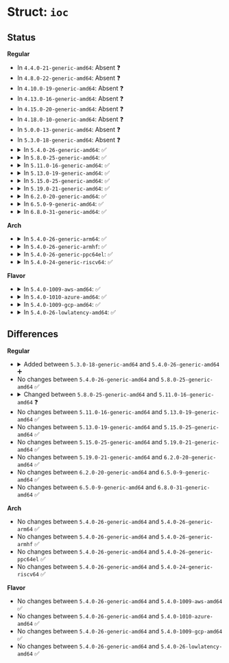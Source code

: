 # Struct: <code>ioc</code>

## Status
<b>Regular</b>
<ul>
<li>
In <code>4.4.0-21-generic-amd64</code>: Absent ❓
</li>
<li>
In <code>4.8.0-22-generic-amd64</code>: Absent ❓
</li>
<li>
In <code>4.10.0-19-generic-amd64</code>: Absent ❓
</li>
<li>
In <code>4.13.0-16-generic-amd64</code>: Absent ❓
</li>
<li>
In <code>4.15.0-20-generic-amd64</code>: Absent ❓
</li>
<li>
In <code>4.18.0-10-generic-amd64</code>: Absent ❓
</li>
<li>
In <code>5.0.0-13-generic-amd64</code>: Absent ❓
</li>
<li>
In <code>5.3.0-18-generic-amd64</code>: Absent ❓
</li>
<li>
<details>
<summary>In <code>5.4.0-26-generic-amd64</code>: ✅</summary>

```c
struct ioc {
    struct rq_qos rqos;
    bool enabled;
    struct ioc_params params;
    u32 period_us;
    u32 margin_us;
    u64 vrate_min;
    u64 vrate_max;
    spinlock_t lock;
    struct timer_list timer;
    struct list_head active_iocgs;
    struct ioc_pcpu_stat * pcpu_stat;
    enum ioc_running running;
    atomic64_t vtime_rate;
    seqcount_t period_seqcount;
    u32 period_at;
    u64 period_at_vtime;
    atomic64_t cur_period;
    int busy_level;
    u64 inuse_margin_vtime;
    bool weights_updated;
    atomic_t hweight_gen;
    u64 autop_too_fast_at;
    u64 autop_too_slow_at;
    int autop_idx;
    bool user_qos_params;
    bool user_cost_model;
}
```
</details>
</li>
<li>
<details>
<summary>In <code>5.8.0-25-generic-amd64</code>: ✅</summary>

```c
struct ioc {
    struct rq_qos rqos;
    bool enabled;
    struct ioc_params params;
    u32 period_us;
    u32 margin_us;
    u64 vrate_min;
    u64 vrate_max;
    spinlock_t lock;
    struct timer_list timer;
    struct list_head active_iocgs;
    struct ioc_pcpu_stat * pcpu_stat;
    enum ioc_running running;
    atomic64_t vtime_rate;
    seqcount_t period_seqcount;
    u32 period_at;
    u64 period_at_vtime;
    atomic64_t cur_period;
    int busy_level;
    u64 inuse_margin_vtime;
    bool weights_updated;
    atomic_t hweight_gen;
    u64 autop_too_fast_at;
    u64 autop_too_slow_at;
    int autop_idx;
    bool user_qos_params;
    bool user_cost_model;
}
```
</details>
</li>
<li>
<details>
<summary>In <code>5.11.0-16-generic-amd64</code>: ✅</summary>

```c
struct ioc {
    struct rq_qos rqos;
    bool enabled;
    struct ioc_params params;
    struct ioc_margins margins;
    u32 period_us;
    u32 timer_slack_ns;
    u64 vrate_min;
    u64 vrate_max;
    spinlock_t lock;
    struct timer_list timer;
    struct list_head active_iocgs;
    struct ioc_pcpu_stat * pcpu_stat;
    enum ioc_running running;
    atomic64_t vtime_rate;
    u64 vtime_base_rate;
    s64 vtime_err;
    seqcount_spinlock_t period_seqcount;
    u64 period_at;
    u64 period_at_vtime;
    atomic64_t cur_period;
    int busy_level;
    bool weights_updated;
    atomic_t hweight_gen;
    u64 dfgv_period_at;
    u64 dfgv_period_rem;
    u64 dfgv_usage_us_sum;
    u64 autop_too_fast_at;
    u64 autop_too_slow_at;
    int autop_idx;
    bool user_qos_params;
    bool user_cost_model;
}
```
</details>
</li>
<li>
<details>
<summary>In <code>5.13.0-19-generic-amd64</code>: ✅</summary>

```c
struct ioc {
    struct rq_qos rqos;
    bool enabled;
    struct ioc_params params;
    struct ioc_margins margins;
    u32 period_us;
    u32 timer_slack_ns;
    u64 vrate_min;
    u64 vrate_max;
    spinlock_t lock;
    struct timer_list timer;
    struct list_head active_iocgs;
    struct ioc_pcpu_stat * pcpu_stat;
    enum ioc_running running;
    atomic64_t vtime_rate;
    u64 vtime_base_rate;
    s64 vtime_err;
    seqcount_spinlock_t period_seqcount;
    u64 period_at;
    u64 period_at_vtime;
    atomic64_t cur_period;
    int busy_level;
    bool weights_updated;
    atomic_t hweight_gen;
    u64 dfgv_period_at;
    u64 dfgv_period_rem;
    u64 dfgv_usage_us_sum;
    u64 autop_too_fast_at;
    u64 autop_too_slow_at;
    int autop_idx;
    bool user_qos_params;
    bool user_cost_model;
}
```
</details>
</li>
<li>
<details>
<summary>In <code>5.15.0-25-generic-amd64</code>: ✅</summary>

```c
struct ioc {
    struct rq_qos rqos;
    bool enabled;
    struct ioc_params params;
    struct ioc_margins margins;
    u32 period_us;
    u32 timer_slack_ns;
    u64 vrate_min;
    u64 vrate_max;
    spinlock_t lock;
    struct timer_list timer;
    struct list_head active_iocgs;
    struct ioc_pcpu_stat * pcpu_stat;
    enum ioc_running running;
    atomic64_t vtime_rate;
    u64 vtime_base_rate;
    s64 vtime_err;
    seqcount_spinlock_t period_seqcount;
    u64 period_at;
    u64 period_at_vtime;
    atomic64_t cur_period;
    int busy_level;
    bool weights_updated;
    atomic_t hweight_gen;
    u64 dfgv_period_at;
    u64 dfgv_period_rem;
    u64 dfgv_usage_us_sum;
    u64 autop_too_fast_at;
    u64 autop_too_slow_at;
    int autop_idx;
    bool user_qos_params;
    bool user_cost_model;
}
```
</details>
</li>
<li>
<details>
<summary>In <code>5.19.0-21-generic-amd64</code>: ✅</summary>

```c
struct ioc {
    struct rq_qos rqos;
    bool enabled;
    struct ioc_params params;
    struct ioc_margins margins;
    u32 period_us;
    u32 timer_slack_ns;
    u64 vrate_min;
    u64 vrate_max;
    spinlock_t lock;
    struct timer_list timer;
    struct list_head active_iocgs;
    struct ioc_pcpu_stat * pcpu_stat;
    enum ioc_running running;
    atomic64_t vtime_rate;
    u64 vtime_base_rate;
    s64 vtime_err;
    seqcount_spinlock_t period_seqcount;
    u64 period_at;
    u64 period_at_vtime;
    atomic64_t cur_period;
    int busy_level;
    bool weights_updated;
    atomic_t hweight_gen;
    u64 dfgv_period_at;
    u64 dfgv_period_rem;
    u64 dfgv_usage_us_sum;
    u64 autop_too_fast_at;
    u64 autop_too_slow_at;
    int autop_idx;
    bool user_qos_params;
    bool user_cost_model;
}
```
</details>
</li>
<li>
<details>
<summary>In <code>6.2.0-20-generic-amd64</code>: ✅</summary>

```c
struct ioc {
    struct rq_qos rqos;
    bool enabled;
    struct ioc_params params;
    struct ioc_margins margins;
    u32 period_us;
    u32 timer_slack_ns;
    u64 vrate_min;
    u64 vrate_max;
    spinlock_t lock;
    struct timer_list timer;
    struct list_head active_iocgs;
    struct ioc_pcpu_stat * pcpu_stat;
    enum ioc_running running;
    atomic64_t vtime_rate;
    u64 vtime_base_rate;
    s64 vtime_err;
    seqcount_spinlock_t period_seqcount;
    u64 period_at;
    u64 period_at_vtime;
    atomic64_t cur_period;
    int busy_level;
    bool weights_updated;
    atomic_t hweight_gen;
    u64 dfgv_period_at;
    u64 dfgv_period_rem;
    u64 dfgv_usage_us_sum;
    u64 autop_too_fast_at;
    u64 autop_too_slow_at;
    int autop_idx;
    bool user_qos_params;
    bool user_cost_model;
}
```
</details>
</li>
<li>
<details>
<summary>In <code>6.5.0-9-generic-amd64</code>: ✅</summary>

```c
struct ioc {
    struct rq_qos rqos;
    bool enabled;
    struct ioc_params params;
    struct ioc_margins margins;
    u32 period_us;
    u32 timer_slack_ns;
    u64 vrate_min;
    u64 vrate_max;
    spinlock_t lock;
    struct timer_list timer;
    struct list_head active_iocgs;
    struct ioc_pcpu_stat * pcpu_stat;
    enum ioc_running running;
    atomic64_t vtime_rate;
    u64 vtime_base_rate;
    s64 vtime_err;
    seqcount_spinlock_t period_seqcount;
    u64 period_at;
    u64 period_at_vtime;
    atomic64_t cur_period;
    int busy_level;
    bool weights_updated;
    atomic_t hweight_gen;
    u64 dfgv_period_at;
    u64 dfgv_period_rem;
    u64 dfgv_usage_us_sum;
    u64 autop_too_fast_at;
    u64 autop_too_slow_at;
    int autop_idx;
    bool user_qos_params;
    bool user_cost_model;
}
```
</details>
</li>
<li>
<details>
<summary>In <code>6.8.0-31-generic-amd64</code>: ✅</summary>

```c
struct ioc {
    struct rq_qos rqos;
    bool enabled;
    struct ioc_params params;
    struct ioc_margins margins;
    u32 period_us;
    u32 timer_slack_ns;
    u64 vrate_min;
    u64 vrate_max;
    spinlock_t lock;
    struct timer_list timer;
    struct list_head active_iocgs;
    struct ioc_pcpu_stat * pcpu_stat;
    enum ioc_running running;
    atomic64_t vtime_rate;
    u64 vtime_base_rate;
    s64 vtime_err;
    seqcount_spinlock_t period_seqcount;
    u64 period_at;
    u64 period_at_vtime;
    atomic64_t cur_period;
    int busy_level;
    bool weights_updated;
    atomic_t hweight_gen;
    u64 dfgv_period_at;
    u64 dfgv_period_rem;
    u64 dfgv_usage_us_sum;
    u64 autop_too_fast_at;
    u64 autop_too_slow_at;
    int autop_idx;
    bool user_qos_params;
    bool user_cost_model;
}
```
</details>
</li>
</ul>
<b>Arch</b>
<ul>
<li>
<details>
<summary>In <code>5.4.0-26-generic-arm64</code>: ✅</summary>

```c
struct ioc {
    struct rq_qos rqos;
    bool enabled;
    struct ioc_params params;
    u32 period_us;
    u32 margin_us;
    u64 vrate_min;
    u64 vrate_max;
    spinlock_t lock;
    struct timer_list timer;
    struct list_head active_iocgs;
    struct ioc_pcpu_stat * pcpu_stat;
    enum ioc_running running;
    atomic64_t vtime_rate;
    seqcount_t period_seqcount;
    u32 period_at;
    u64 period_at_vtime;
    atomic64_t cur_period;
    int busy_level;
    u64 inuse_margin_vtime;
    bool weights_updated;
    atomic_t hweight_gen;
    u64 autop_too_fast_at;
    u64 autop_too_slow_at;
    int autop_idx;
    bool user_qos_params;
    bool user_cost_model;
}
```
</details>
</li>
<li>
<details>
<summary>In <code>5.4.0-26-generic-armhf</code>: ✅</summary>

```c
struct ioc {
    struct rq_qos rqos;
    bool enabled;
    struct ioc_params params;
    u32 period_us;
    u32 margin_us;
    u64 vrate_min;
    u64 vrate_max;
    spinlock_t lock;
    struct timer_list timer;
    struct list_head active_iocgs;
    struct ioc_pcpu_stat * pcpu_stat;
    enum ioc_running running;
    atomic64_t vtime_rate;
    seqcount_t period_seqcount;
    u32 period_at;
    u64 period_at_vtime;
    atomic64_t cur_period;
    int busy_level;
    u64 inuse_margin_vtime;
    bool weights_updated;
    atomic_t hweight_gen;
    u64 autop_too_fast_at;
    u64 autop_too_slow_at;
    int autop_idx;
    bool user_qos_params;
    bool user_cost_model;
}
```
</details>
</li>
<li>
<details>
<summary>In <code>5.4.0-26-generic-ppc64el</code>: ✅</summary>

```c
struct ioc {
    struct rq_qos rqos;
    bool enabled;
    struct ioc_params params;
    u32 period_us;
    u32 margin_us;
    u64 vrate_min;
    u64 vrate_max;
    spinlock_t lock;
    struct timer_list timer;
    struct list_head active_iocgs;
    struct ioc_pcpu_stat * pcpu_stat;
    enum ioc_running running;
    atomic64_t vtime_rate;
    seqcount_t period_seqcount;
    u32 period_at;
    u64 period_at_vtime;
    atomic64_t cur_period;
    int busy_level;
    u64 inuse_margin_vtime;
    bool weights_updated;
    atomic_t hweight_gen;
    u64 autop_too_fast_at;
    u64 autop_too_slow_at;
    int autop_idx;
    bool user_qos_params;
    bool user_cost_model;
}
```
</details>
</li>
<li>
<details>
<summary>In <code>5.4.0-24-generic-riscv64</code>: ✅</summary>

```c
struct ioc {
    struct rq_qos rqos;
    bool enabled;
    struct ioc_params params;
    u32 period_us;
    u32 margin_us;
    u64 vrate_min;
    u64 vrate_max;
    spinlock_t lock;
    struct timer_list timer;
    struct list_head active_iocgs;
    struct ioc_pcpu_stat * pcpu_stat;
    enum ioc_running running;
    atomic64_t vtime_rate;
    seqcount_t period_seqcount;
    u32 period_at;
    u64 period_at_vtime;
    atomic64_t cur_period;
    int busy_level;
    u64 inuse_margin_vtime;
    bool weights_updated;
    atomic_t hweight_gen;
    u64 autop_too_fast_at;
    u64 autop_too_slow_at;
    int autop_idx;
    bool user_qos_params;
    bool user_cost_model;
}
```
</details>
</li>
</ul>
<b>Flavor</b>
<ul>
<li>
<details>
<summary>In <code>5.4.0-1009-aws-amd64</code>: ✅</summary>

```c
struct ioc {
    struct rq_qos rqos;
    bool enabled;
    struct ioc_params params;
    u32 period_us;
    u32 margin_us;
    u64 vrate_min;
    u64 vrate_max;
    spinlock_t lock;
    struct timer_list timer;
    struct list_head active_iocgs;
    struct ioc_pcpu_stat * pcpu_stat;
    enum ioc_running running;
    atomic64_t vtime_rate;
    seqcount_t period_seqcount;
    u32 period_at;
    u64 period_at_vtime;
    atomic64_t cur_period;
    int busy_level;
    u64 inuse_margin_vtime;
    bool weights_updated;
    atomic_t hweight_gen;
    u64 autop_too_fast_at;
    u64 autop_too_slow_at;
    int autop_idx;
    bool user_qos_params;
    bool user_cost_model;
}
```
</details>
</li>
<li>
<details>
<summary>In <code>5.4.0-1010-azure-amd64</code>: ✅</summary>

```c
struct ioc {
    struct rq_qos rqos;
    bool enabled;
    struct ioc_params params;
    u32 period_us;
    u32 margin_us;
    u64 vrate_min;
    u64 vrate_max;
    spinlock_t lock;
    struct timer_list timer;
    struct list_head active_iocgs;
    struct ioc_pcpu_stat * pcpu_stat;
    enum ioc_running running;
    atomic64_t vtime_rate;
    seqcount_t period_seqcount;
    u32 period_at;
    u64 period_at_vtime;
    atomic64_t cur_period;
    int busy_level;
    u64 inuse_margin_vtime;
    bool weights_updated;
    atomic_t hweight_gen;
    u64 autop_too_fast_at;
    u64 autop_too_slow_at;
    int autop_idx;
    bool user_qos_params;
    bool user_cost_model;
}
```
</details>
</li>
<li>
<details>
<summary>In <code>5.4.0-1009-gcp-amd64</code>: ✅</summary>

```c
struct ioc {
    struct rq_qos rqos;
    bool enabled;
    struct ioc_params params;
    u32 period_us;
    u32 margin_us;
    u64 vrate_min;
    u64 vrate_max;
    spinlock_t lock;
    struct timer_list timer;
    struct list_head active_iocgs;
    struct ioc_pcpu_stat * pcpu_stat;
    enum ioc_running running;
    atomic64_t vtime_rate;
    seqcount_t period_seqcount;
    u32 period_at;
    u64 period_at_vtime;
    atomic64_t cur_period;
    int busy_level;
    u64 inuse_margin_vtime;
    bool weights_updated;
    atomic_t hweight_gen;
    u64 autop_too_fast_at;
    u64 autop_too_slow_at;
    int autop_idx;
    bool user_qos_params;
    bool user_cost_model;
}
```
</details>
</li>
<li>
<details>
<summary>In <code>5.4.0-26-lowlatency-amd64</code>: ✅</summary>

```c
struct ioc {
    struct rq_qos rqos;
    bool enabled;
    struct ioc_params params;
    u32 period_us;
    u32 margin_us;
    u64 vrate_min;
    u64 vrate_max;
    spinlock_t lock;
    struct timer_list timer;
    struct list_head active_iocgs;
    struct ioc_pcpu_stat * pcpu_stat;
    enum ioc_running running;
    atomic64_t vtime_rate;
    seqcount_t period_seqcount;
    u32 period_at;
    u64 period_at_vtime;
    atomic64_t cur_period;
    int busy_level;
    u64 inuse_margin_vtime;
    bool weights_updated;
    atomic_t hweight_gen;
    u64 autop_too_fast_at;
    u64 autop_too_slow_at;
    int autop_idx;
    bool user_qos_params;
    bool user_cost_model;
}
```
</details>
</li>
</ul>

## Differences
<b>Regular</b>
<ul>
<li>
<details>
<summary>Added between <code>5.3.0-18-generic-amd64</code> and <code>5.4.0-26-generic-amd64</code> ➕</summary>

```c
struct ioc {
    struct rq_qos rqos;
    bool enabled;
    struct ioc_params params;
    u32 period_us;
    u32 margin_us;
    u64 vrate_min;
    u64 vrate_max;
    spinlock_t lock;
    struct timer_list timer;
    struct list_head active_iocgs;
    struct ioc_pcpu_stat * pcpu_stat;
    enum ioc_running running;
    atomic64_t vtime_rate;
    seqcount_t period_seqcount;
    u32 period_at;
    u64 period_at_vtime;
    atomic64_t cur_period;
    int busy_level;
    u64 inuse_margin_vtime;
    bool weights_updated;
    atomic_t hweight_gen;
    u64 autop_too_fast_at;
    u64 autop_too_slow_at;
    int autop_idx;
    bool user_qos_params;
    bool user_cost_model;
}
```
</details>
</li>
<li>
No changes between <code>5.4.0-26-generic-amd64</code> and <code>5.8.0-25-generic-amd64</code> ✅
</li>
<li>
<details>
<summary>Changed between <code>5.8.0-25-generic-amd64</code> and <code>5.11.0-16-generic-amd64</code> ❓</summary>
<ul>
<li>
<b>Field added. </b>
<code>struct ioc_margins margins</code>
</li>
<li>
<b>Field added. </b>
<code>u32 timer_slack_ns</code>
</li>
<li>
<b>Field added. </b>
<code>u64 vtime_base_rate</code>
</li>
<li>
<b>Field added. </b>
<code>s64 vtime_err</code>
</li>
<li>
<b>Field added. </b>
<code>u64 dfgv_period_at</code>
</li>
<li>
<b>Field added. </b>
<code>u64 dfgv_period_rem</code>
</li>
<li>
<b>Field added. </b>
<code>u64 dfgv_usage_us_sum</code>
</li>
<li>
<b>Field removed. </b>
<code>u32 margin_us</code>
</li>
<li>
<b>Field removed. </b>
<code>u64 inuse_margin_vtime</code>
</li>
<li>
<b>Field type changed. </b>
<code>seqcount_t period_seqcount</code> ➡️ <code>seqcount_spinlock_t period_seqcount</code>
</li>
<li>
<b>Field type changed. </b>
<code>u32 period_at</code> ➡️ <code>u64 period_at</code>
</li>
</ul>
</details>
</li>
<li>
No changes between <code>5.11.0-16-generic-amd64</code> and <code>5.13.0-19-generic-amd64</code> ✅
</li>
<li>
No changes between <code>5.13.0-19-generic-amd64</code> and <code>5.15.0-25-generic-amd64</code> ✅
</li>
<li>
No changes between <code>5.15.0-25-generic-amd64</code> and <code>5.19.0-21-generic-amd64</code> ✅
</li>
<li>
No changes between <code>5.19.0-21-generic-amd64</code> and <code>6.2.0-20-generic-amd64</code> ✅
</li>
<li>
No changes between <code>6.2.0-20-generic-amd64</code> and <code>6.5.0-9-generic-amd64</code> ✅
</li>
<li>
No changes between <code>6.5.0-9-generic-amd64</code> and <code>6.8.0-31-generic-amd64</code> ✅
</li>
</ul>
<b>Arch</b>
<ul>
<li>
No changes between <code>5.4.0-26-generic-amd64</code> and <code>5.4.0-26-generic-arm64</code> ✅
</li>
<li>
No changes between <code>5.4.0-26-generic-amd64</code> and <code>5.4.0-26-generic-armhf</code> ✅
</li>
<li>
No changes between <code>5.4.0-26-generic-amd64</code> and <code>5.4.0-26-generic-ppc64el</code> ✅
</li>
<li>
No changes between <code>5.4.0-26-generic-amd64</code> and <code>5.4.0-24-generic-riscv64</code> ✅
</li>
</ul>
<b>Flavor</b>
<ul>
<li>
No changes between <code>5.4.0-26-generic-amd64</code> and <code>5.4.0-1009-aws-amd64</code> ✅
</li>
<li>
No changes between <code>5.4.0-26-generic-amd64</code> and <code>5.4.0-1010-azure-amd64</code> ✅
</li>
<li>
No changes between <code>5.4.0-26-generic-amd64</code> and <code>5.4.0-1009-gcp-amd64</code> ✅
</li>
<li>
No changes between <code>5.4.0-26-generic-amd64</code> and <code>5.4.0-26-lowlatency-amd64</code> ✅
</li>
</ul>
